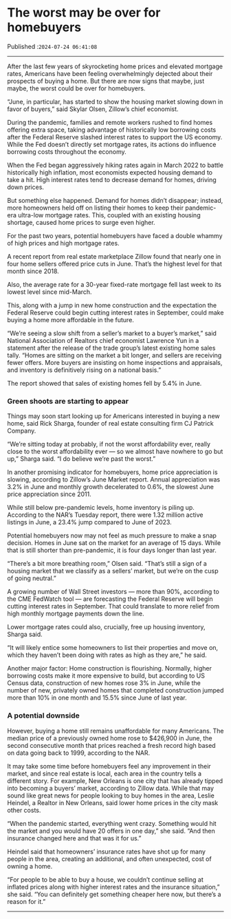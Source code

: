 # The worst may be over for homebuyers

Published :`2024-07-24 06:41:08`

---

After the last few years of skyrocketing home prices and elevated mortgage rates, Americans have been feeling overwhelmingly dejected about their prospects of buying a home. But there are now signs that maybe, just maybe, the worst could be over for homebuyers.

“June, in particular, has started to show the housing market slowing down in favor of buyers,” said Skylar Olsen, Zillow’s chief economist.

During the pandemic, families and remote workers rushed to find homes offering extra space, taking advantage of historically low borrowing costs after the Federal Reserve slashed interest rates to support the US economy. While the Fed doesn’t directly set mortgage rates, its actions do influence borrowing costs throughout the economy.

When the Fed began aggressively hiking rates again in March 2022 to battle historically high inflation, most economists expected housing demand to take a hit. High interest rates tend to decrease demand for homes, driving down prices.

But something else happened. Demand for homes didn’t disappear; instead, more homeowners held off on listing their homes to keep their pandemic-era ultra-low mortgage rates. This, coupled with an existing housing shortage, caused home prices to surge even higher.

For the past two years, potential homebuyers have faced a double whammy of high prices and high mortgage rates.

A recent report from real estate marketplace Zillow found that nearly one in four home sellers offered price cuts in June. That’s the highest level for that month since 2018.

Also, the average rate for a 30-year fixed-rate mortgage fell last week to its lowest level since mid-March.

This, along with a jump in new home construction and the expectation the Federal Reserve could begin cutting interest rates in September, could make buying a home more affordable in the future.

“We’re seeing a slow shift from a seller’s market to a buyer’s market,” said National Association of Realtors chief economist Lawrence Yun in a statement after the release of the trade group’s latest existing home sales tally. “Homes are sitting on the market a bit longer, and sellers are receiving fewer offers. More buyers are insisting on home inspections and appraisals, and inventory is definitively rising on a national basis.”

The report showed that sales of existing homes fell by 5.4% in June.

### Green shoots are starting to appear

Things may soon start looking up for Americans interested in buying a new home, said Rick Sharga, founder of real estate consulting firm CJ Patrick Company.

“We’re sitting today at probably, if not the worst affordability ever, really close to the worst affordability ever — so we almost have nowhere to go but up,” Sharga said. “I do believe we’re past the worst.”

In another promising indicator for homebuyers, home price appreciation is slowing, according to Zillow’s June Market report. Annual appreciation was 3.2% in June and monthly growth decelerated to 0.6%, the slowest June price appreciation since 2011.

While still below pre-pandemic levels, home inventory is piling up. According to the NAR’s Tuesday report, there were 1.32 million active listings in June, a 23.4% jump compared to June of 2023.

Potential homebuyers now may not feel as much pressure to make a snap decision. Homes in June sat on the market for an average of 15 days. While that is still shorter than pre-pandemic, it is four days longer than last year.

“There’s a bit more breathing room,” Olsen said. “That’s still a sign of a housing market that we classify as a sellers’ market, but we’re on the cusp of going neutral.”

A growing number of Wall Street investors — more than 90%, according to the CME FedWatch tool — are forecasting the Federal Reserve will begin cutting interest rates in September. That could translate to more relief from high monthly mortgage payments down the line.

Lower mortgage rates could also, crucially, free up housing inventory, Sharga said.

“It will likely entice some homeowners to list their properties and move on, which they haven’t been doing with rates as high as they are,” he said.

Another major factor: Home construction is flourishing. Normally, higher borrowing costs make it more expensive to build, but according to US Census data, construction of new homes rose 3% in June, while the number of new, privately owned homes that completed construction jumped more than 10% in one month and 15.5% since June of last year.

### A potential downside

However, buying a home still remains unaffordable for many Americans. The median price of a previously owned home rose to $426,900 in June, the second consecutive month that prices reached a fresh record high based on data going back to 1999, according to the NAR.

It may take some time before homebuyers feel any improvement in their market, and since real estate is local, each area in the country tells a different story. For example, New Orleans is one city that has already tipped into becoming a buyers’ market, according to Zillow data. While that may sound like great news for people looking to buy homes in the area, Leslie Heindel, a Realtor in New Orleans, said lower home prices in the city mask other costs.

“When the pandemic started, everything went crazy. Something would hit the market and you would have 20 offers in one day,” she said. “And then insurance changed here and that was it for us.”

Heindel said that homeowners’ insurance rates have shot up for many people in the area, creating an additional, and often unexpected, cost of owning a home.

“For people to be able to buy a house, we couldn’t continue selling at inflated prices along with higher interest rates and the insurance situation,” she said. “You can definitely get something cheaper here now, but there’s a reason for it.”

---


